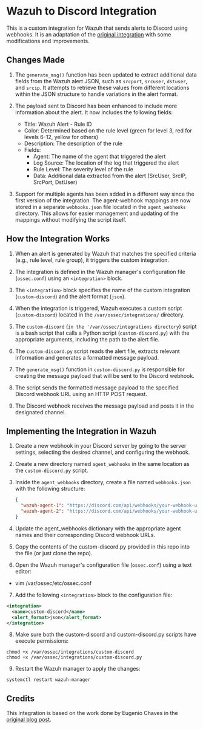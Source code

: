 # Wazuh to Discord Integration

This is a custom integration for Wazuh that sends alerts to Discord using webhooks. It is an adaptation of the [original integration](https://eugenio-chaves.github.io/blog/2022/creating-a-custom-wazuh-integration/) with some modifications and improvements.

## Changes Made

1. The `generate_msg()` function has been updated to extract additional data fields from the Wazuh alert JSON, such as `srcport`, `srcuser`, `dstuser`, and `srcip`. It attempts to retrieve these values from different locations within the JSON structure to handle variations in the alert format.

2. The payload sent to Discord has been enhanced to include more information about the alert. It now includes the following fields:
   - Title: Wazuh Alert - Rule ID
   - Color: Determined based on the rule level (green for level 3, red for levels 6-12, yellow for others)
   - Description: The description of the rule
   - Fields:
     - Agent: The name of the agent that triggered the alert
     - Log Source: The location of the log that triggered the alert
     - Rule Level: The severity level of the rule
     - Data: Additional data extracted from the alert (SrcUser, SrcIP, SrcPort, DstUser)

3. Support for multiple agents has been added in a different way since the first version of the integration. The agent-webhook mappings are now stored in a separate `webhooks.json` file located in the `agent_webhooks` directory. This allows for easier management and updating of the mappings without modifying the script itself.


## How the Integration Works

1. When an alert is generated by Wazuh that matches the specified criteria (e.g., rule level, rule group), it triggers the custom integration.

2. The integration is defined in the Wazuh manager's configuration file (`ossec.conf`) using an `<integration>` block.

3. The `<integration>` block specifies the name of the custom integration (`custom-discord`) and the alert format (`json`).

4. When the integration is triggered, Wazuh executes a custom script (`custom-discord`) located in the `/var/ossec/integrations/` directory.

5. The `custom-discord` (`in the '/var/ossec/integrations directory`) script is a bash script that calls a Python script (`custom-discord.py`) with the appropriate arguments, including the path to the alert file.

6. The `custom-discord.py` script reads the alert file, extracts relevant information and generates a formatted message payload.

7. The `generate_msg()` function in `custom-discord.py` is responsible for creating the message payload that will be sent to the Discord webhook.

8. The script sends the formatted message payload to the specified Discord webhook URL using an HTTP POST request.

9. The Discord webhook receives the message payload and posts it in the designated channel.


## Implementing the Integration in Wazuh

1. Create a new webhook in your Discord server by going to the server settings, selecting the desired channel, and configuring the webhook.

2. Create a new directory named `agent_webhooks` in the same location as the `custom-discord.py` script.

3. Inside the `agent_webhooks` directory, create a file named `webhooks.json` with the following structure:
   ```json
   {
     "wazuh-agent-1": "https://discord.com/api/webhooks/your-webhook-url-1",
     "wazuh-agent-2": "https://discord.com/api/webhooks/your-webhook-url-2"
   }
   ```

4. Update the agent_webhooks dictionary with the appropriate agent names and their corresponding Discord webhook URLs.

5. Copy the contents of the custom-discord.py provided in this repo into the file (or just clone the repo).

6. Open the Wazuh manager's configuration file (`ossec.conf`) using a text editor:
- vim /var/ossec/etc/ossec.conf

7. Add the following `<integration>` block to the configuration file:
```xml
<integration>
  <name>custom-discord</name>
  <alert_format>json</alert_format>
</integration>
```

8. Make sure both the custom-discord and custom-discord.py scripts have execute permissions:
```
chmod +x /var/ossec/integrations/custom-discord
chmod +x /var/ossec/integrations/custom-discord.py
```

9. Restart the Wazuh manager to apply the changes:
```
systemctl restart wazuh-manager
```

## Credits

This integration is based on the work done by Eugenio Chaves in the [original blog post](https://eugenio-chaves.github.io/blog/2022/creating-a-custom-wazuh-integration/).